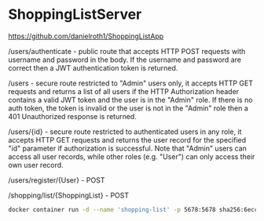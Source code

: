 # ShoppingListServer
https://github.com/danielroth1/ShoppingListApp

/users/authenticate - public route that accepts HTTP POST requests with username and password in the body. If the username and password are correct then a JWT authentication token is returned.

/users - secure route restricted to "Admin" users only, it accepts HTTP GET requests and returns a list of all users if the HTTP Authorization header contains a valid JWT token and the user is in the "Admin" role. If there is no auth token, the token is invalid or the user is not in the "Admin" role then a 401 Unauthorized response is returned.

/users/{id} - secure route restricted to authenticated users in any role, it accepts HTTP GET requests and returns the user record for the specified "id" parameter if authorization is successful. Note that "Admin" users can access all user records, while other roles (e.g. "User") can only access their own user record.

/users/register/{User} - POST 

/shopping/list/{ShoppingList} - POST

```bash
docker container run -d --name 'shopping-list' -p 5678:5678 sha256:6ecc3a5e1f501e6c2ea374176fd3e9f469eebae8ed6355818cd1393eb8fdd994
```
